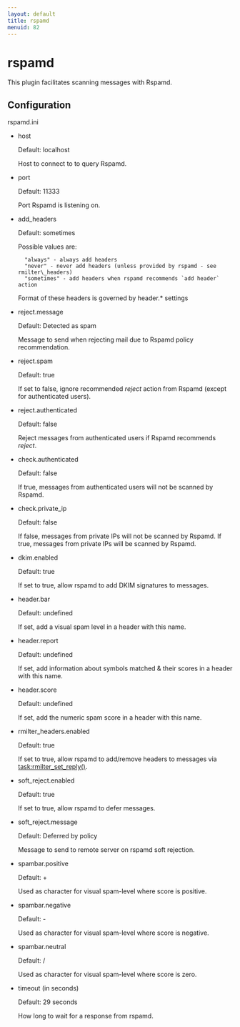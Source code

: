 ```yaml
---
layout: default
title: rspamd
menuid: 82
---
```

rspamd
======

This plugin facilitates scanning messages with Rspamd.

Configuration
-------------

rspamd.ini

- host

    Default: localhost

    Host to connect to to query Rspamd.

- port

    Default: 11333

    Port Rspamd is listening on.

- add\_headers

    Default: sometimes

    Possible values are:

        "always" - always add headers
        "never" - never add headers (unless provided by rspamd - see rmilter\_headers)
        "sometimes" - add headers when rspamd recommends `add header` action

    Format of these headers is governed by header.* settings

- reject.message

    Default: Detected as spam

    Message to send when rejecting mail due to Rspamd policy recommendation.

- reject.spam

    Default: true

    If set to false, ignore recommended *reject* action from Rspamd (except
    for authenticated users).

- reject.authenticated

    Default: false

    Reject messages from authenticated users if Rspamd recommends *reject*.

- check.authenticated

    Default: false

    If true, messages from authenticated users will not be scanned by Rspamd.

- check.private\_ip

    Default: false

    If false, messages from private IPs will not be scanned by Rspamd.
    If true, messages from private IPs will be scanned by Rspamd.

- dkim.enabled

    Default: true

    If set to true, allow rspamd to add DKIM signatures to messages.

- header.bar

    Default: undefined

    If set, add a visual spam level in a header with this name.

- header.report

    Default: undefined

    If set, add information about symbols matched & their scores in a header
    with this name.

- header.score

    Default: undefined

    If set, add the numeric spam score in a header with this name.

- rmilter_headers.enabled

    Default: true

    If set to true, allow rspamd to add/remove headers to messages via [task:rmilter_set_reply()](https://rspamd.com/doc/lua/task.html#me7351).

- soft\_reject.enabled

    Default: true

    If set to true, allow rspamd to defer messages.

- soft\_reject.message

    Default: Deferred by policy

    Message to send to remote server on rspamd soft rejection.

- spambar.positive

    Default: +

    Used as character for visual spam-level where score is positive.

- spambar.negative

    Default: -

    Used as character for visual spam-level where score is negative.

- spambar.neutral

    Default: /

    Used as character for visual spam-level where score is zero.

- timeout (in seconds)

    Default: 29 seconds

    How long to wait for a response from rspamd.



